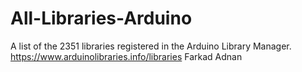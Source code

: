 # All-Libraries-Arduino
A list of the 2351 libraries registered in the Arduino Library Manager.
https://www.arduinolibraries.info/libraries
Farkad Adnan
